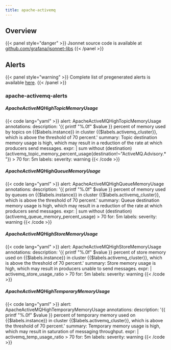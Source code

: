 ```yaml
---
title: apache-activemq
---
```


## Overview



{{< panel style="danger" >}}
Jsonnet source code is available at [github.com/grafana/jsonnet-libs](https://github.com/grafana/jsonnet-libs/tree/master/apache-activemq-mixin)
{{< /panel >}}

## Alerts

{{< panel style="warning" >}}
Complete list of pregenerated alerts is available [here](https://github.com/monitoring-mixins/website/blob/master/assets/apache-activemq/alerts.yaml).
{{< /panel >}}

### apache-activemq-alerts

##### ApacheActiveMQHighTopicMemoryUsage

{{< code lang="yaml" >}}
alert: ApacheActiveMQHighTopicMemoryUsage
annotations:
  description: '{{ printf "%.0f" $value }} percent of memory used by topics on {{$labels.instance}}
    in cluster {{$labels.activemq_cluster}}, which is above the threshold of 70 percent.'
  summary: Topic destination memory usage is high, which may result in a reduction
    of the rate at which producers send messages.
expr: |
  sum without (destination) (activemq_topic_memory_percent_usage{destination!~"ActiveMQ.Advisory.*"}) > 70
for: 5m
labels:
  severity: warning
{{< /code >}}
 
##### ApacheActiveMQHighQueueMemoryUsage

{{< code lang="yaml" >}}
alert: ApacheActiveMQHighQueueMemoryUsage
annotations:
  description: '{{ printf "%.0f" $value }} percent of memory used by queues on {{$labels.instance}}
    in cluster {{$labels.activemq_cluster}}, which is above the threshold of 70 percent.'
  summary: Queue destination memory usage is high, which may result in a reduction
    of the rate at which producers send messages.
expr: |
  sum without (destination) (activemq_queue_memory_percent_usage) > 70
for: 5m
labels:
  severity: warning
{{< /code >}}
 
##### ApacheActiveMQHighStoreMemoryUsage

{{< code lang="yaml" >}}
alert: ApacheActiveMQHighStoreMemoryUsage
annotations:
  description: '{{ printf "%.0f" $value }} percent of store memory used on {{$labels.instance}}
    in cluster {{$labels.activemq_cluster}}, which is above the threshold of 70 percent.'
  summary: Store memory usage is high, which may result in producers unable to send
    messages.
expr: |
  activemq_store_usage_ratio > 70
for: 5m
labels:
  severity: warning
{{< /code >}}
 
##### ApacheActiveMQHighTemporaryMemoryUsage

{{< code lang="yaml" >}}
alert: ApacheActiveMQHighTemporaryMemoryUsage
annotations:
  description: '{{ printf "%.0f" $value }} percent of temporary memory used on {{$labels.instance}}
    in cluster {{$labels.activemq_cluster}}, which is above the threshold of 70 percent.'
  summary: Temporary memory usage is high, which may result in saturation of messaging
    throughput.
expr: |
  activemq_temp_usage_ratio > 70
for: 5m
labels:
  severity: warning
{{< /code >}}
 
